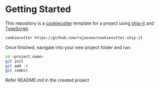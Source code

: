 # Getting Started

This repository is a [cookiecutter](https://cookiecutter.readthedocs.io/en/latest/) template for a project using [ship-it](https://github.com/rajasoun/ship-it) and [TypeScript](https://www.typescriptlang.org/). 


```sh
cookiecutter https://github.com/rajasoun/cookiecutter-ship-it
```

Once finished, navigate into your new project folder and run:

```sh
cd <project_name>
git init
git add -A
git commit
```

Refer README.md in the created project
